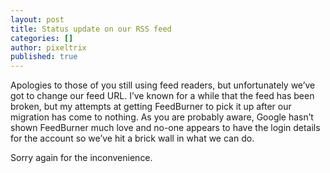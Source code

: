 ```yaml
---
layout: post
title: Status update on our RSS feed
categories: []
author: pixeltrix
published: true
---
```

Apologies to those of you still using feed readers, but unfortunately
we’ve got to change our feed URL. I’ve known for a while that the
feed has been broken, but my attempts at getting FeedBurner to pick
it up after our migration has come to nothing. As you are probably
aware, Google hasn’t shown FeedBurner much love and no-one appears to
have the login details for the account so we’ve hit a brick wall in
what we can do.

Sorry again for the inconvenience.